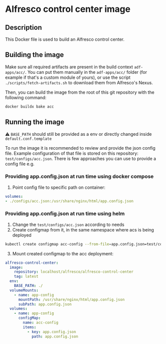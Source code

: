 # Alfresco control center image

## Description

This Docker file is used to build an Alfresco control center.

## Building the image

Make sure all required artifacts are present in the build context `adf-apps/acc/`.
You can put them manually in the `adf-apps/acc/` folder (for example if that's a
custom module of yours), or use the script `./scripts/fetch-artifacts.sh` to
download them from Alfresco's Nexus.

Then, you can build the image from the root of this git repository with the
following command:

```bash
docker buildx bake acc
```

## Running the image

:warning: `BASE_PATH` should still be provided as a env or directly changed
inside `default.conf.template`

To run the image it is recommended to review and provide the json config file.
Example configuration of that file is stored on this repository:
`test/configs/acc.json`. There is few approaches you can use to provide a config
file e.g.

### Providing app.config.json at run time using docker compose

1. Point config file to specific path on container:

```yaml
volumes:
- ./configs/acc.json:/usr/share/nginx/html/app.config.json
```

### Providing app.config.json at run time using helm

1. Change the `test/configs/acc.json` according to needs
2. Create configmap from it, in the same namespace where acs is being deployed

```sh
kubectl create configmap acc-config --from-file=app.config.json=test/configs/acc.json
```

3. Mount created configmap to the acc deployment:

```yaml
alfresco-control-center:
  image:
    repository: localhost/alfresco/alfresco-control-center
    tag: latest
  env:
    BASE_PATH: ./
  volumeMounts:
    - name: app-config
      mountPath: /usr/share/nginx/html/app.config.json
      subPath: app.config.json
  volumes:
    - name: app-config
      configMap:
        name: acc-config
        items:
          - key: app.config.json
            path: app.config.json
```
